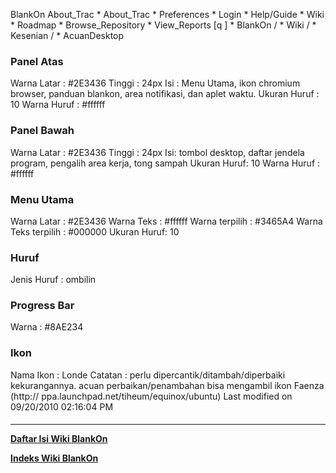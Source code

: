    BlankOn
 About_Trac
    * About_Trac
    * Preferences
    * Login
    * Help/Guide
    * Wiki
    * Roadmap
    * Browse_Repository
    * View_Reports
[q                 ]
    * BlankOn  /
    * Wiki  /
    * Kesenian  /
    * AcuanDesktop
### Panel Atas
Warna Latar : #2E3436
Tinggi : 24px
Isi : Menu Utama, ikon chromium browser, panduan blankon, area notifikasi, dan
aplet waktu.
Ukuran Huruf : 10 Warna Huruf : #ffffff
### Panel Bawah
Warna Latar : #2E3436
Tinggi : 24px
Isi: tombol desktop, daftar jendela program, pengalih area kerja, tong sampah
Ukuran Huruf: 10 Warna Huruf : #ffffff
### Menu Utama
Warna Latar : #2E3436
Warna Teks : #ffffff
Warna terpilih : #3465A4
Warna Teks terpilih : #000000
Ukuran Huruf: 10
### Huruf
Jenis Huruf : ombilin
### Progress Bar
Warna : #8AE234
### Ikon
Nama Ikon : Londe Catatan : perlu dipercantik/ditambah/diperbaiki
kekurangannya. acuan perbaikan/penambahan bisa mengambil ikon Faenza (​http://
ppa.launchpad.net/tiheum/equinox/ubuntu)
Last modified on 09/20/2010 02:16:04 PM
#### 
    
 
 
 
 
 
---
[**Daftar Isi Wiki BlankOn**](/DaftarIsi/README.md)
 
[**Indeks Wiki BlankOn**](/Indeks.md)
